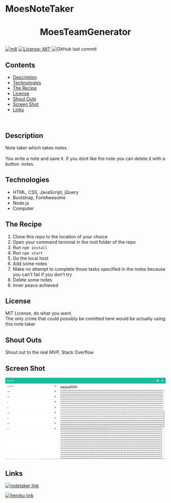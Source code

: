 # MoesNoteTaker

# **<p align="center"> MoesTeamGenerator </p>**

[![m8](https://img.shields.io/badge/Contributors-Me-orange?style=flat&logo=github&logoColor=orange)](https://github.com/moeac)
[![License: MIT](https://img.shields.io/badge/License-MIT-yellow.svg)](https://opensource.org/licenses/MIT)
![GitHub last commit](https://img.shields.io/github/last-commit/moeac/MoesTeamGenerator)

## **Contents**
- [Description](#description)
- [Technologies](#technologies)
- [The Recipe](#the-recipe)
- [License](#license)
- [Shout Outs](#shout-outs)
- [Screen Shot](#screen-shot)
- [Links](#links)

<br>

## **Description**
Note taker which takes notes. 
<br><br>
You write a note and save it. If you dont like the note you can delete it with a button. notes.

## **Technologies**
- HTML, CSS, JavaScript, jQuery
- Bootstrap, FontAwesome
- Node.js
- Computer

## **The Recipe**
1. Clone this repo to the location of your choice
2. Open your command terminal in the root folder of the repo
3. Run `npm install`
4. Run `npm start`
5. Go the local host
6. Add some notes
7. Make no attempt to complete those tasks specified in the notes because you can't fail if you don't try
8. Delete some notes
9. Inner peace achieved

## **License**

MIT License, do what you want. <br>
The only crime that could possibly be comitted here would be actually using this note taker

## **Shout Outs**

Shout out to the real MVP, Stack Overflow

## **Screen Shot**

![itssupposedtobeascreenshotofthenotetakerbutiguessyoureseeingthistext](public/assets/images/screenshot.PNG)

## **Links**
[![notetaker link](https://img.shields.io/badge/GitHubLink-MoesNoteTaker-orange?style=flat&logo=github&logoColor=orange)](https://github.com/moeac/MoesNoteTaker)

[![heroku link](https://img.shields.io/badge/HerokuLink-MoesNoteTaker-3B2F63?style=flat&logo=heroku&logoColor=3B2F63)](https://polar-coast-66124.herokuapp.com/)
